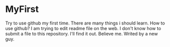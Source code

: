 # MyFirst
Try to use github my first time. There are many things i should learn.
How to use github?
I am trying to edit readme file on the web.
I don't know how to submit a file to this repository.
I'll find it out.
Believe me.
Writed by a new guy.
